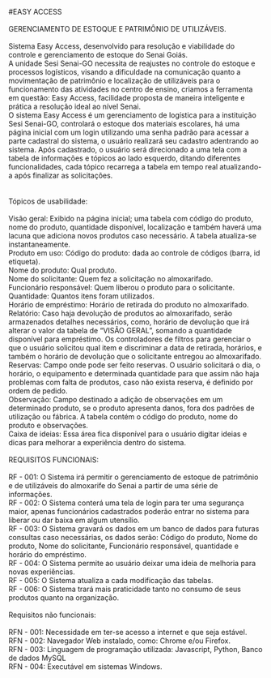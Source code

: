 #EASY ACCESS<br>
<br>
GERENCIAMENTO DE ESTOQUE E PATRIMÔNIO DE UTILIZÁVEIS.<br>
<br>
Sistema Easy Access, desenvolvido para resolução e viabilidade do controle e gerenciamento de estoque do Senai Goiás.<br>
A unidade Sesi Senai-GO necessita de reajustes no controle do estoque e processos logísticos, visando a dificuldade na comunicação quanto a movimentação de patrimônio e localização de utilizáveis para o funcionamento das atividades no centro de ensino, criamos a ferramenta em questão: Easy Access, facilidade proposta de maneira inteligente e prática a resolução ideal ao nível Senai.<br>
O sistema Easy Access é um gerenciamento de logística para a instituição Sesi Senai-GO, controlará o estoque dos materiais escolares, há uma página inicial com um login utilizando uma senha padrão para acessar a parte cadastral do sistema, o usuário realizará seu cadastro adentrando ao sistema. Após cadastrado, o usuário será direcionado a uma tela com a tabela de informações e tópicos ao lado esquerdo, ditando diferentes funcionalidades, cada tópico recarrega a tabela em tempo real atualizando-a após finalizar as solicitações.<br>
<br>
<br>
Tópicos de usabilidade: 
<br>
<br>
Visão geral: Exibido na página inicial; uma tabela com código do produto, nome do produto, quantidade disponível, localização e também haverá uma lacuna que adiciona novos produtos caso necessário. A tabela atualiza-se instantaneamente.<br>
Produto em uso: Código do produto: dada ao controle de códigos (barra, id etiqueta).<br>
Nome do produto: Qual produto.<br>
Nome do solicitante: Quem fez a solicitação no almoxarifado.<br>
Funcionário responsável: Quem liberou o produto para o solicitante.<br>
Quantidade: Quantos itens foram utilizados.<br>
Horário de empréstimo: Horário de retirada do produto no almoxarifado.<br>
Relatório: Caso haja devolução de produtos ao almoxarifado, serão armazenados detalhes necessários, como, horário de devolução que irá alterar o valor da tabela de “VISÃO GERAL”, somando a quantidade disponível para empréstimo. Os controladores  de filtros para gerenciar o que o usuário solicitou qual item e discriminar a data de retirada, horários, e também o horário de devolução que o solicitante entregou ao almoxarifado.<br>
Reservas: Campo onde pode ser feito reservas. O usuário solicitará o dia, o horário, o equipamento e determinada quantidade para que assim não haja problemas com falta de produtos, caso não exista reserva, é definido por ordem de pedido.<br>
Observação: Campo destinado a adição de observações em um determinado produto, se o produto apresenta danos, fora dos padrões de utilização ou fábrica. A tabela contém o código do produto, nome do produto e observações.<br>
Caixa de ideias: Essa área fica disponível para o usuário digitar ideias e dicas para melhorar a experiência dentro do sistema. 
<br>
<br>
REQUISITOS FUNCIONAIS:<br>
<br>
RF - 001: O Sistema irá permitir o gerenciamento de estoque de patrimônio e de utilizáveis do almoxarife do Senai a partir de uma série de informações.
<br>
RF - 002: O Sistema conterá uma tela de login para ter uma segurança maior, apenas funcionários cadastrados poderão entrar no sistema para liberar ou dar baixa em algum utensílio.
 <br>
RF - 003: O Sistema gravará os dados em um banco de dados para futuras consultas caso necessárias, os dados serão: Código 
do produto, Nome do produto, Nome do solicitante, Funcionário responsável, quantidade e horário do empréstimo.
<br>
RF - 004: O Sistema permite ao usuário deixar uma ideia de melhoria para novas experiências.
<br>
RF - 005: O Sistema atualiza a cada modificação das tabelas.
<br>
RF - 006: O Sistema trará mais praticidade  tanto no consumo de seus produtos quanto na organização.
<br>
<br>
Requisitos não funcionais:
<br>
<br>
RFN - 001: Necessidade em ter-se acesso a internet e que seja estável.
<br>
RFN - 002: Navegador Web instalado, como: Chrome e/ou Firefox.
<br>
RFN - 003: Linguagem de programação utilizada: Javascript, Python, Banco de dados MySQL
<br>
RFN - 004: Executável em sistemas Windows.
